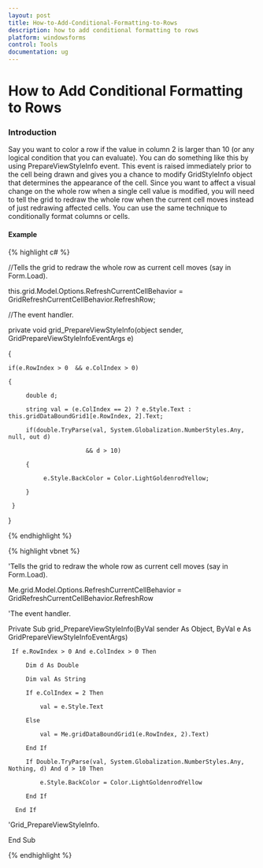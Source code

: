```yaml
---
layout: post
title: How-to-Add-Conditional-Formatting-to-Rows
description: how to add conditional formatting to rows
platform: windowsforms
control: Tools
documentation: ug
---
```


# How to Add Conditional Formatting to Rows

### Introduction

Say you want to color a row if the value in column 2 is larger than 10 (or any logical condition that you can evaluate). You can do something like this by using PrepareViewStyleInfo event. This event is raised immediately prior to the cell being drawn and gives you a chance to modify GridStyleInfo object that determines the appearance of the cell. Since you want to affect a visual change on the whole row when a single cell value is modified, you will need to tell the grid to redraw the whole row when the current cell moves instead of just redrawing affected cells. You can use the same technique to conditionally format columns or cells.

#### Example

{% highlight c# %}



//Tells the grid to redraw the whole row as current cell moves (say in Form.Load).

this.grid.Model.Options.RefreshCurrentCellBehavior = GridRefreshCurrentCellBehavior.RefreshRow;



//The event handler.

private void grid_PrepareViewStyleInfo(object sender, GridPrepareViewStyleInfoEventArgs e)

{

    if(e.RowIndex > 0  && e.ColIndex > 0)

    {

         double d;

         string val = (e.ColIndex == 2) ? e.Style.Text : this.gridDataBoundGrid1[e.RowIndex, 2].Text;

         if(double.TryParse(val, System.Globalization.NumberStyles.Any, null, out d)

                          && d > 10)

         {

              e.Style.BackColor = Color.LightGoldenrodYellow;

         }

     }

}


{% endhighlight %}

{% highlight vbnet %}



'Tells the grid to redraw the whole row as current cell moves (say in Form.Load).

Me.grid.Model.Options.RefreshCurrentCellBehavior = GridRefreshCurrentCellBehavior.RefreshRow



'The event handler.

Private Sub grid_PrepareViewStyleInfo(ByVal sender As Object, ByVal e As GridPrepareViewStyleInfoEventArgs)

     If e.RowIndex > 0 And e.ColIndex > 0 Then

         Dim d As Double

         Dim val As String

         If e.ColIndex = 2 Then 

             val = e.Style.Text 

         Else 

             val = Me.gridDataBoundGrid1(e.RowIndex, 2).Text) 

         End If

         If Double.TryParse(val, System.Globalization.NumberStyles.Any, Nothing, d) And d > 10 Then

             e.Style.BackColor = Color.LightGoldenrodYellow

         End If

      End If



'Grid_PrepareViewStyleInfo.

End Sub 



{% endhighlight %}
